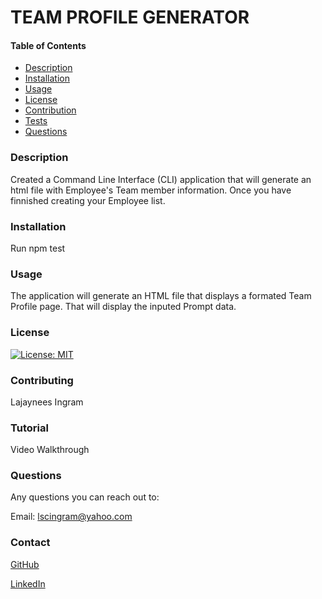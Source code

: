 # TEAM PROFILE GENERATOR


 
#### Table of Contents
 - [Description](#description)
 - [Installation](#installation)
 - [Usage](#usage)
 - [License](#license)
 - [Contribution](#contribution)
 - [Tests](#tests)
 - [Questions](#questions)

 ### Description
Created a Command Line Interface (CLI) application that will generate an html file with Employee's Team member information. Once you have finnished creating your Employee list. 

### Installation
  Run npm test

### Usage
  The application will generate an HTML file that displays a formated Team Profile page. That will display the inputed Prompt data.


### License
[![License: MIT](https://img.shields.io/badge/License-MIT-yellow.svg)](https://opensource.org/licenses/MIT)

### Contributing 
Lajaynees Ingram 

### Tutorial
Video Walkthrough

### Questions

Any questions you can reach out to:

Email: [lscingram@yahoo.com](mailto:lscingram@yahoo.com)

### Contact
[GitHub](https://github.com/https://github.com/Lajaynees)

[LinkedIn](https://www.linkedin.com/in/https://www.linkedin.com/in/lajaynees-carter-ingram-05a269150/-ab45a619a/)
